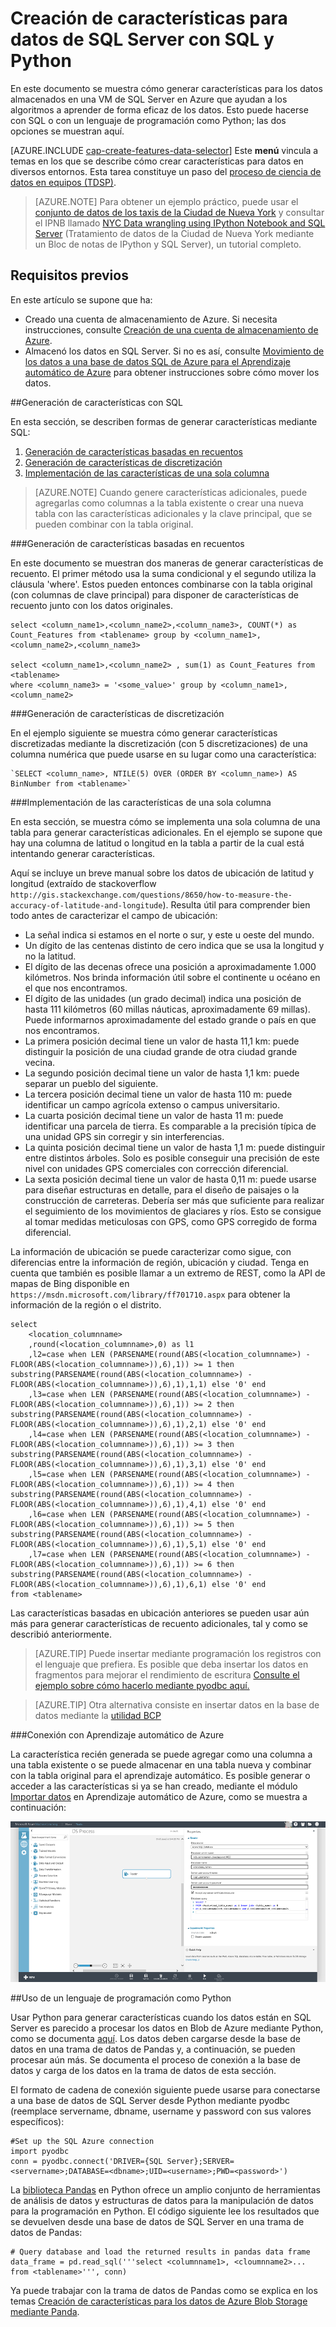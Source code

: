 <properties 
	pageTitle="Creación de características para datos de SQL Server con SQL y Python | Microsoft Azure" 
	description="Procesar datos de SQL Azure" 
	services="machine-learning" 
	documentationCenter="" 
	authors="bradsev" 
	manager="jhubbard" 
	editor="" />

<tags 
	ms.service="machine-learning" 
	ms.workload="data-services" 
	ms.tgt_pltfrm="na" 
	ms.devlang="na" 
	ms.topic="article" 
	ms.date="06/14/2016" 
	ms.author="bradsev;fashah;garye" />


# Creación de características para datos de SQL Server con SQL y Python


En este documento se muestra cómo generar características para los datos almacenados en una VM de SQL Server en Azure que ayudan a los algoritmos a aprender de forma eficaz de los datos. Esto puede hacerse con SQL o con un lenguaje de programación como Python; las dos opciones se muestran aquí.

[AZURE.INCLUDE [cap-create-features-data-selector](../../includes/cap-create-features-selector.md)] Este **menú** vincula a temas en los que se describe cómo crear características para datos en diversos entornos. Esta tarea constituye un paso del [proceso de ciencia de datos en equipos (TDSP)](https://azure.microsoft.com/documentation/learning-paths/cortana-analytics-process/).

> [AZURE.NOTE] Para obtener un ejemplo práctico, puede usar el [conjunto de datos de los taxis de la Ciudad de Nueva York](http://www.andresmh.com/nyctaxitrips/) y consultar el IPNB llamado [NYC Data wrangling using IPython Notebook and SQL Server](https://github.com/Azure/Azure-MachineLearning-DataScience/blob/master/Misc/DataScienceProcess/iPythonNotebooks/machine-Learning-data-science-process-sql-walkthrough.ipynb) (Tratamiento de datos de la Ciudad de Nueva York mediante un Bloc de notas de IPython y SQL Server), un tutorial completo.


## Requisitos previos
En este artículo se supone que ha:

* Creado una cuenta de almacenamiento de Azure. Si necesita instrucciones, consulte [Creación de una cuenta de almacenamiento de Azure](../hdinsight-get-started.md#storage).
* Almacenó los datos en SQL Server. Si no es así, consulte [Movimiento de los datos a una base de datos SQL de Azure para el Aprendizaje automático de Azure](machine-learning-data-science-move-sql-azure.md) para obtener instrucciones sobre cómo mover los datos.


##<a name="sql-featuregen"></a>Generación de características con SQL

En esta sección, se describen formas de generar características mediante SQL:

1. [Generación de características basadas en recuentos](#sql-countfeature)
2. [Generación de características de discretización](#sql-binningfeature)
3. [Implementación de las características de una sola columna](#sql-featurerollout)


> [AZURE.NOTE] Cuando genere características adicionales, puede agregarlas como columnas a la tabla existente o crear una nueva tabla con las características adicionales y la clave principal, que se pueden combinar con la tabla original.

###<a name="sql-countfeature"></a>Generación de características basadas en recuentos

En este documento se muestran dos maneras de generar características de recuento. El primer método usa la suma condicional y el segundo utiliza la cláusula 'where'. Estos pueden entonces combinarse con la tabla original (con columnas de clave principal) para disponer de características de recuento junto con los datos originales.

	select <column_name1>,<column_name2>,<column_name3>, COUNT(*) as Count_Features from <tablename> group by <column_name1>,<column_name2>,<column_name3> 

	select <column_name1>,<column_name2> , sum(1) as Count_Features from <tablename> 
	where <column_name3> = '<some_value>' group by <column_name1>,<column_name2> 

###<a name="sql-binningfeature"></a>Generación de características de discretización

En el ejemplo siguiente se muestra cómo generar características discretizadas mediante la discretización (con 5 discretizaciones) de una columna numérica que puede usarse en su lugar como una característica:

	`SELECT <column_name>, NTILE(5) OVER (ORDER BY <column_name>) AS BinNumber from <tablename>`


###<a name="sql-featurerollout"></a>Implementación de las características de una sola columna

En esta sección, se muestra cómo se implementa una sola columna de una tabla para generar características adicionales. En el ejemplo se supone que hay una columna de latitud o longitud en la tabla a partir de la cual está intentando generar características.

Aquí se incluye un breve manual sobre los datos de ubicación de latitud y longitud (extraído de stackoverflow `http://gis.stackexchange.com/questions/8650/how-to-measure-the-accuracy-of-latitude-and-longitude`). Resulta útil para comprender bien todo antes de caracterizar el campo de ubicación:

- La señal indica si estamos en el norte o sur, y este u oeste del mundo.
- Un dígito de las centenas distinto de cero indica que se usa la longitud y no la latitud.
- El dígito de las decenas ofrece una posición a aproximadamente 1.000 kilómetros. Nos brinda información útil sobre el continente u océano en el que nos encontramos.
- El dígito de las unidades (un grado decimal) indica una posición de hasta 111 kilómetros (60 millas náuticas, aproximadamente 69 millas). Puede informarnos aproximadamente del estado grande o país en que nos encontramos.
- La primera posición decimal tiene un valor de hasta 11,1 km: puede distinguir la posición de una ciudad grande de otra ciudad grande vecina.
- La segundo posición decimal tiene un valor de hasta 1,1 km: puede separar un pueblo del siguiente.
- La tercera posición decimal tiene un valor de hasta 110 m: puede identificar un campo agrícola extenso o campus universitario.
- La cuarta posición decimal tiene un valor de hasta 11 m: puede identificar una parcela de tierra. Es comparable a la precisión típica de una unidad GPS sin corregir y sin interferencias.
- La quinta posición decimal tiene un valor de hasta 1,1 m: puede distinguir entre distintos árboles. Solo es posible conseguir una precisión de este nivel con unidades GPS comerciales con corrección diferencial.
- La sexta posición decimal tiene un valor de hasta 0,11 m: puede usarse para diseñar estructuras en detalle, para el diseño de paisajes o la construcción de carreteras. Debería ser más que suficiente para realizar el seguimiento de los movimientos de glaciares y ríos. Esto se consigue al tomar medidas meticulosas con GPS, como GPS corregido de forma diferencial.

La información de ubicación se puede caracterizar como sigue, con diferencias entre la información de región, ubicación y ciudad. Tenga en cuenta que también es posible llamar a un extremo de REST, como la API de mapas de Bing disponible en `https://msdn.microsoft.com/library/ff701710.aspx` para obtener la información de la región o el distrito.

	select 
		<location_columnname>
		,round(<location_columnname>,0) as l1		
		,l2=case when LEN (PARSENAME(round(ABS(<location_columnname>) - FLOOR(ABS(<location_columnname>)),6),1)) >= 1 then substring(PARSENAME(round(ABS(<location_columnname>) - FLOOR(ABS(<location_columnname>)),6),1),1,1) else '0' end 	
		,l3=case when LEN (PARSENAME(round(ABS(<location_columnname>) - FLOOR(ABS(<location_columnname>)),6),1)) >= 2 then substring(PARSENAME(round(ABS(<location_columnname>) - FLOOR(ABS(<location_columnname>)),6),1),2,1) else '0' end 	
		,l4=case when LEN (PARSENAME(round(ABS(<location_columnname>) - FLOOR(ABS(<location_columnname>)),6),1)) >= 3 then substring(PARSENAME(round(ABS(<location_columnname>) - FLOOR(ABS(<location_columnname>)),6),1),3,1) else '0' end 	
		,l5=case when LEN (PARSENAME(round(ABS(<location_columnname>) - FLOOR(ABS(<location_columnname>)),6),1)) >= 4 then substring(PARSENAME(round(ABS(<location_columnname>) - FLOOR(ABS(<location_columnname>)),6),1),4,1) else '0' end 	
		,l6=case when LEN (PARSENAME(round(ABS(<location_columnname>) - FLOOR(ABS(<location_columnname>)),6),1)) >= 5 then substring(PARSENAME(round(ABS(<location_columnname>) - FLOOR(ABS(<location_columnname>)),6),1),5,1) else '0' end 	
		,l7=case when LEN (PARSENAME(round(ABS(<location_columnname>) - FLOOR(ABS(<location_columnname>)),6),1)) >= 6 then substring(PARSENAME(round(ABS(<location_columnname>) - FLOOR(ABS(<location_columnname>)),6),1),6,1) else '0' end 	
	from <tablename>

Las características basadas en ubicación anteriores se pueden usar aún más para generar características de recuento adicionales, tal y como se describió anteriormente.


> [AZURE.TIP] Puede insertar mediante programación los registros con el lenguaje que prefiera. Es posible que deba insertar los datos en fragmentos para mejorar el rendimiento de escritura [Consulte el ejemplo sobre cómo hacerlo mediante pyodbc aquí.](https://code.google.com/p/pypyodbc/wiki/A_HelloWorld_sample_to_access_mssql_with_python)
 

> [AZURE.TIP] Otra alternativa consiste en insertar datos en la base de datos mediante la [utilidad BCP](https://msdn.microsoft.com/library/ms162802.aspx)

###<a name="sql-aml"></a>Conexión con Aprendizaje automático de Azure

La característica recién generada se puede agregar como una columna a una tabla existente o se puede almacenar en una tabla nueva y combinar con la tabla original para el aprendizaje automático. Es posible generar o acceder a las características si ya se han creado, mediante el módulo [Importar datos](https://msdn.microsoft.com/library/azure/4e1b0fe6-aded-4b3f-a36f-39b8862b9004/) en Aprendizaje automático de Azure, como se muestra a continuación:

![Lectores de azureml](./media/machine-learning-data-science-process-sql-server-virtual-machine/reader_db_featurizedinput.png)

##<a name="python"></a>Uso de un lenguaje de programación como Python

Usar Python para generar características cuando los datos están en SQL Server es parecido a procesar los datos en Blob de Azure mediante Python, como se documenta [aquí](machine-learning-data-science-process-data-blob.md). Los datos deben cargarse desde la base de datos en una trama de datos de Pandas y, a continuación, se pueden procesar aún más. Se documenta el proceso de conexión a la base de datos y carga de los datos en la trama de datos de esta sección.

El formato de cadena de conexión siguiente puede usarse para conectarse a una base de datos de SQL Server desde Python mediante pyodbc (reemplace servername, dbname, username y password con sus valores específicos):

	#Set up the SQL Azure connection
	import pyodbc	
	conn = pyodbc.connect('DRIVER={SQL Server};SERVER=<servername>;DATABASE=<dbname>;UID=<username>;PWD=<password>')

La [biblioteca Pandas](http://pandas.pydata.org/) en Python ofrece un amplio conjunto de herramientas de análisis de datos y estructuras de datos para la manipulación de datos para la programación en Python. El código siguiente lee los resultados que se devuelven desde una base de datos de SQL Server en una trama de datos de Pandas:

	# Query database and load the returned results in pandas data frame
	data_frame = pd.read_sql('''select <columnname1>, <cloumnname2>... from <tablename>''', conn)

Ya puede trabajar con la trama de datos de Pandas como se explica en los temas [Creación de características para los datos de Azure Blob Storage mediante Panda](machine-learning-data-science-create-features-blob.md).

 

<!---HONumber=AcomDC_0914_2016-->